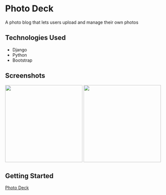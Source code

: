 # Photo Deck

A photo blog that lets users upload and manage their own photos 

## Technologies Used

* Django
* Python
* Bootstrap

## Screenshots

<img src ="https://i.imgur.com/ltrX4vG.png"  height = "250"/>
<img src ="https://i.imgur.com/LvGqek0.png" height = "250" />

## Getting Started

[Photo Deck](https://django-photo-blog.herokuapp.com/)